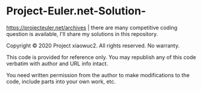 # Project-Euler.net-Solution-

https://projecteuler.net/archives | there are many competitive coding question is available, I'll share my solutions in this repository. 





Copyright © 2020 Project xiaowuc2. All rights reserved. No warranty.

This code is provided for reference only. You may republish any of this code verbatim with author and URL info intact.

You need written permission from the author to make modifications to the code, include parts into your own work, etc.
